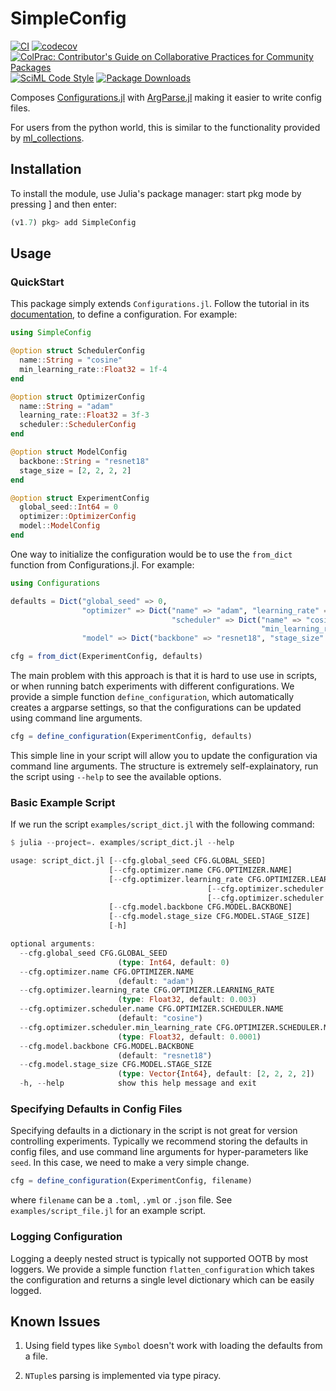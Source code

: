 # SimpleConfig

[![CI](https://github.com/avik-pal/SimpleConfig.jl/actions/workflows/CI.yml/badge.svg)](https://github.com/avik-pal/SimpleConfig.jl/actions/workflows/CI.yml)
[![codecov](https://codecov.io/gh/avik-pal/SimpleConfig.jl/branch/main/graph/badge.svg?token=plksEh6pUG)](https://codecov.io/gh/avik-pal/SimpleConfig.jl)
[![ColPrac: Contributor's Guide on Collaborative Practices for Community Packages](https://img.shields.io/badge/ColPrac-Contributor's%20Guide-blueviolet)](https://github.com/SciML/ColPrac)
[![SciML Code Style](https://img.shields.io/static/v1?label=code%20style&message=SciML&color=9558b2&labelColor=389826)](https://github.com/SciML/SciMLStyle)
[![Package Downloads](https://shields.io/endpoint?url=https://pkgs.genieframework.com/api/v1/badge/SimpleConfig)](https://pkgs.genieframework.com?packages=SimpleConfig)

Composes [Configurations.jl](https://configurations.rogerluo.dev/dev/) with
[ArgParse.jl](https://carlobaldassi.github.io/ArgParse.jl/stable/) making it easier to
write config files.

For users from the python world, this is similar to the functionality provided by
[ml_collections](https://github.com/google/ml_collections#config-flags).

## Installation

To install the module, use Julia's package manager: start pkg mode by pressing ] and then
enter:

```julia
(v1.7) pkg> add SimpleConfig
```

## Usage

### QuickStart

This package simply extends `Configurations.jl`. Follow the tutorial in its
[documentation](https://configurations.rogerluo.dev/stable/quick-start/), to define a
configuration. For example:

```julia
using SimpleConfig

@option struct SchedulerConfig
  name::String = "cosine"
  min_learning_rate::Float32 = 1f-4
end

@option struct OptimizerConfig
  name::String = "adam"
  learning_rate::Float32 = 3f-3
  scheduler::SchedulerConfig
end

@option struct ModelConfig
  backbone::String = "resnet18"
  stage_size = [2, 2, 2, 2]
end

@option struct ExperimentConfig
  global_seed::Int64 = 0
  optimizer::OptimizerConfig
  model::ModelConfig
end
```

One way to initialize the configuration would be to use the `from_dict` function from
Configurations.jl. For example:

```julia
using Configurations

defaults = Dict("global_seed" => 0,
                "optimizer" => Dict("name" => "adam", "learning_rate" => 3f-3,
                                    "scheduler" => Dict("name" => "cosine",
                                                        "min_learning_rate" => 1f-4)),
                "model" => Dict("backbone" => "resnet18", "stage_size" => [2, 2, 2, 2]))

cfg = from_dict(ExperimentConfig, defaults)
```

The main problem with this approach is that it is hard to use use in scripts, or when
running batch experiments with different configurations. We provide a simple function
`define_configuration`, which automatically creates a argparse settings, so that the 
configurations can be updated using command line arguments.

```julia
cfg = define_configuration(ExperimentConfig, defaults)
```

This simple line in your script will allow you to update the configuration via command
line arguments. The structure is extremely self-explainatory, run the script using
`--help` to see the available options.

### Basic Example Script

If we run the script `examples/script_dict.jl` with the following command:

```julia
$ julia --project=. examples/script_dict.jl --help

usage: script_dict.jl [--cfg.global_seed CFG.GLOBAL_SEED]
                      [--cfg.optimizer.name CFG.OPTIMIZER.NAME]
                      [--cfg.optimizer.learning_rate CFG.OPTIMIZER.LEARNING_RATE]
                                            [--cfg.optimizer.scheduler.name CFG.OPTIMIZER.SCHEDULER.NAME]
                                            [--cfg.optimizer.scheduler.min_learning_rate CFG.OPTIMIZER.SCHEDULER.MIN_LEARNING_RATE]
                      [--cfg.model.backbone CFG.MODEL.BACKBONE]
                      [--cfg.model.stage_size CFG.MODEL.STAGE_SIZE]
                      [-h]

optional arguments:
  --cfg.global_seed CFG.GLOBAL_SEED
                        (type: Int64, default: 0)
  --cfg.optimizer.name CFG.OPTIMIZER.NAME
                        (default: "adam")
  --cfg.optimizer.learning_rate CFG.OPTIMIZER.LEARNING_RATE
                        (type: Float32, default: 0.003)
  --cfg.optimizer.scheduler.name CFG.OPTIMIZER.SCHEDULER.NAME
                        (default: "cosine")
  --cfg.optimizer.scheduler.min_learning_rate CFG.OPTIMIZER.SCHEDULER.MIN_LEARNING_RATE
                        (type: Float32, default: 0.0001)
  --cfg.model.backbone CFG.MODEL.BACKBONE
                        (default: "resnet18")
  --cfg.model.stage_size CFG.MODEL.STAGE_SIZE
                        (type: Vector{Int64}, default: [2, 2, 2, 2])
  -h, --help            show this help message and exit
```

### Specifying Defaults in Config Files

Specifying defaults in a dictionary in the script is not great for version controlling
experiments. Typically we recommend storing the defaults in config files, and use
command line arguments for hyper-parameters like `seed`. In this case, we need to make
a very simple change.

```julia
cfg = define_configuration(ExperimentConfig, filename)
```

where `filename` can be a `.toml`, `.yml` or `.json` file. See `examples/script_file.jl`
for an example script.

### Logging Configuration

Logging a deeply nested struct is typically not supported OOTB by most loggers. We provide
a simple function `flatten_configuration` which takes the configuration and returns a
single level dictionary which can be easily logged.

## Known Issues

1. Using field types like `Symbol` doesn't work with loading the defaults from a file.

2. `NTuple`s parsing is implemented via type piracy. 
